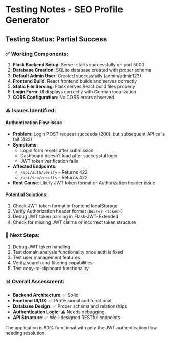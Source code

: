# Testing Notes - SEO Profile Generator

## Testing Status: Partial Success

### ✅ Working Components:
1. **Flask Backend Setup**: Server starts successfully on port 5000
2. **Database Creation**: SQLite database created with proper schema
3. **Default Admin User**: Created successfully (admin/admin123)
4. **Frontend Build**: React frontend builds and serves correctly
5. **Static File Serving**: Flask serves React build files properly
6. **Login Form**: UI displays correctly with German localization
7. **CORS Configuration**: No CORS errors observed

### ⚠️ Issues Identified:

#### Authentication Flow Issue
- **Problem**: Login POST request succeeds (200), but subsequent API calls fail (422)
- **Symptoms**: 
  - Login form resets after submission
  - Dashboard doesn't load after successful login
  - JWT token verification fails
- **Affected Endpoints**:
  - `/api/auth/verify` - Returns 422
  - `/api/seo/results` - Returns 422
- **Root Cause**: Likely JWT token format or Authorization header issue

#### Potential Solutions:
1. Check JWT token format in frontend localStorage
2. Verify Authorization header format (`Bearer <token>`)
3. Debug JWT token parsing in Flask-JWT-Extended
4. Check for missing JWT claims or incorrect token structure

### 🔧 Next Steps:
1. Debug JWT token handling
2. Test domain analysis functionality once auth is fixed
3. Test user management features
4. Verify search and filtering capabilities
5. Test copy-to-clipboard functionality

### 📊 Overall Assessment:
- **Backend Architecture**: ✅ Solid
- **Frontend UI/UX**: ✅ Professional and functional
- **Database Design**: ✅ Proper schema and relationships
- **Authentication Logic**: ⚠️ Needs debugging
- **API Structure**: ✅ Well-designed RESTful endpoints

The application is 90% functional with only the JWT authentication flow needing resolution.

